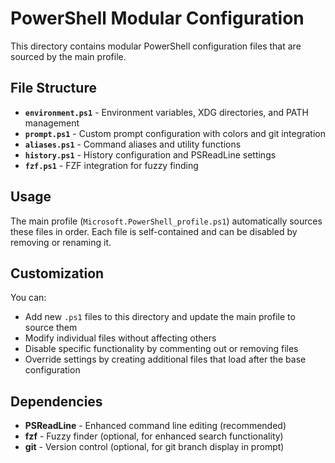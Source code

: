 # PowerShell Modular Configuration

This directory contains modular PowerShell configuration files that are sourced by the main profile.

## File Structure

- **`environment.ps1`** - Environment variables, XDG directories, and PATH management
- **`prompt.ps1`** - Custom prompt configuration with colors and git integration
- **`aliases.ps1`** - Command aliases and utility functions
- **`history.ps1`** - History configuration and PSReadLine settings
- **`fzf.ps1`** - FZF integration for fuzzy finding

## Usage

The main profile (`Microsoft.PowerShell_profile.ps1`) automatically sources these files in order. Each file is self-contained and can be disabled by removing or renaming it.

## Customization

You can:
- Add new `.ps1` files to this directory and update the main profile to source them
- Modify individual files without affecting others
- Disable specific functionality by commenting out or removing files
- Override settings by creating additional files that load after the base configuration

## Dependencies

- **PSReadLine** - Enhanced command line editing (recommended)
- **fzf** - Fuzzy finder (optional, for enhanced search functionality)
- **git** - Version control (optional, for git branch display in prompt)
